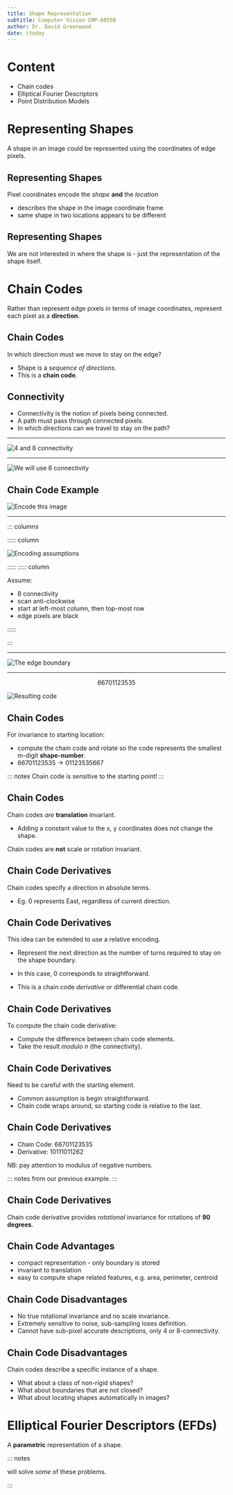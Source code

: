 ```yaml
---
title: Shape Representation
subtitle: Computer Vision CMP-6035B
author: Dr. David Greenwood
date: \today
---
```


# Content

- Chain codes
- Elliptical Fourier Descriptors
- Point Distribution Models

# Representing Shapes

A shape in an image could be represented using the coordinates of edge pixels.

## Representing Shapes

Pixel coordinates encode the _shape_ **and** the _location_

- describes the shape in the image coordinate frame
- same shape in two locations appears to be different

## Representing Shapes

We are not interested in where the shape is - just the representation of the shape itself.

# Chain Codes

Rather than represent edge pixels in terms of image coordinates, represent each pixel as a **direction**.

## Chain Codes

In which direction must we move to stay on the edge?

- Shape is a _sequence of directions_.
- This is a **chain code**.

## Connectivity

- Connectivity is the notion of pixels being connected.
- A path must pass through connected pixels.
- In which directions can we travel to stay on the path?

---

![4 and 8 connectivity](assets/svg/connectivity-4-8.svg)

---

![We will use 8 connectivity](assets/svg/connectivity-8.svg)

## Chain Code Example

![Encode this image](assets/svg/chain-code-example-01.svg)

---

::: columns

::::: column

![Encoding assumptions](assets/svg/chain-code-example-01.svg)

:::::
::::: column

Assume:

- 8 connectivity
- scan anti-clockwise
- start at left-most column, then top-most row
- edge pixels are black

:::::

:::

---

![The edge boundary](assets/svg/chain-code-example-02.svg)

---

$$6 6 7 0 1 1 2 3 5 3 5$$

![Resulting code](assets/svg/chain-code-example-02.svg)

## Chain Codes

For invariance to starting location:

- compute the chain code and rotate so the code represents the smallest m-digit **shape-number**.
- $6 6 7 0 1 1 2 3 5 3 5 \rightarrow 0 1 1 2 3 5 3 5 6 6 7$

::: notes
Chain code is sensitive to the starting point!
:::

## Chain Codes

Chain codes _are_ **translation** invariant.

- Adding a constant value to the x, y coordinates does not change the shape.

Chain codes are **not** scale or rotation invariant.

## Chain Code Derivatives

Chain codes specify a direction in absolute terms.

- Eg. 0 represents East, regardless of current direction.

## Chain Code Derivatives

This idea can be extended to use a relative encoding.

- Represent the next direction as the number of turns required to stay on the shape boundary.

- In this case, 0 corresponds to straightforward.

- This is a chain code _derivative_ or differential chain code.

## Chain Code Derivatives

To compute the chain code derivative:

- Compute the difference between chain code elements.
- Take the result _modulo_ $n$ (the connectivity).

## Chain Code Derivatives

Need to be careful with the starting element.

- Common assumption is begin straightforward.
- Chain code wraps around, so starting code is relative to the last.

## Chain Code Derivatives

- Chain Code: $6 6 7 0 1 1 2 3 5 3 5$
- Derivative: $1 0 1 1 1 0 1 1 2 6 2$

NB: pay attention to modulus of negative numbers.

::: notes
from our previous example.
:::

## Chain Code Derivatives

Chain code derivative provides _rotational_ invariance for rotations of **90 degrees**.

## Chain Code Advantages

- compact representation - only boundary is stored
- invariant to translation
- easy to compute shape related features, e.g. area, perimeter, centroid

## Chain Code Disadvantages

- No true rotational invariance and no scale invariance.
- Extremely sensitive to noise, sub-sampling loses definition.
- Cannot have sub-pixel accurate descriptions, only 4 or 8-connectivity.

## Chain Code Disadvantages

Chain codes describe a specific instance of a shape.

- What about a class of non-rigid shapes?
- What about boundaries that are not closed?
- What about locating shapes automatically in images?

# Elliptical Fourier Descriptors (EFDs)

A **parametric** representation of a shape.

::: notes

will solve _some_ of these problems.

:::
